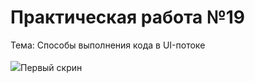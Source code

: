 Практическая работа №19
=========================
Тема: Способы выполнения кода в UI-потоке
<br>
<br>
<image src="http://git.scc/git/Repository/Blob/c48b7ec4-6440-4794-9a24-4a690327ceef?encodedName=master&encodedPath=MDK03%2Fpr19%2FScreenshot_1638111677.png">Первый скрин<image>
